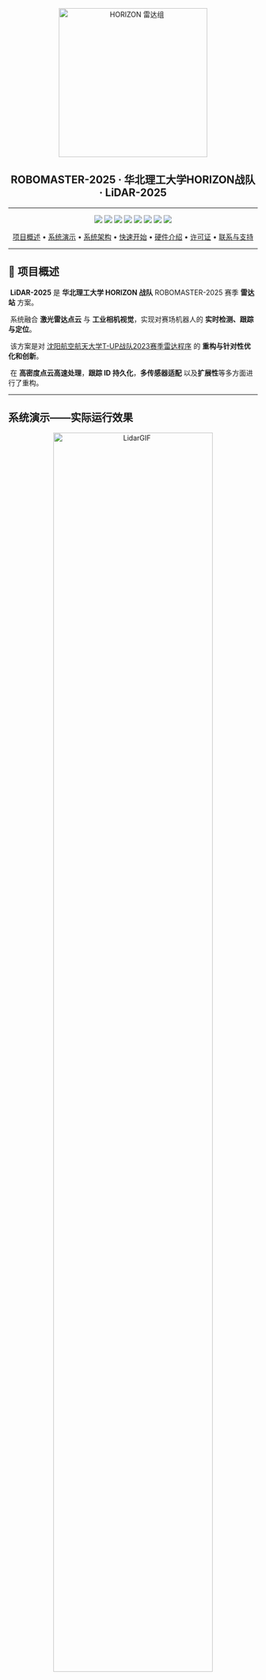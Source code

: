 <div align="center">
	<img src="Docs/NCUST-HORIZON-LiDAR.png" alt="HORIZON 雷达组" width="300"/>
</div>

<h2 align="center">ROBOMASTER-2025 · 华北理工大学HORIZON战队 · LiDAR-2025</h2>

---

<div align="center">
  <a href="LICENSE"><img src="https://img.shields.io/badge/License-GPL%203.0-blue.svg"></a>
  <a href="http://wiki.ros.org/noetic"><img src="https://img.shields.io/badge/ROS-Noetic-brightgreen.svg"></a>
  <a href="https://developer.nvidia.com/cuda-toolkit"><img src="https://img.shields.io/badge/CUDA-11.6%2B-green.svg"></a>
  <a href="https://developer.nvidia.com/tensorrt"><img src="https://img.shields.io/badge/TensorRT-8.5%2B-orange.svg"></a>
  <a href="https://opencv.org/"><img src="https://img.shields.io/badge/OpenCV-4.6.0-red.svg"></a>
  <a href="https://pointclouds.org/"><img src="https://img.shields.io/badge/PCL-1.10.0-purple.svg"></a>
  <img src="https://img.shields.io/badge/Build-Passing-brightgreen.svg">
  <img src="https://img.shields.io/badge/Platform-Ubuntu%2020.04-orange.svg">
</div>

<div align="center">
  <p>
    <a href="#overview">项目概述</a> •
    <a href="#demo">系统演示</a> •
    <a href="#pipeline">系统架构</a> •
    <a href="#quickstart">快速开始</a> •
    <a href="#hardware">硬件介绍</a> •
    <a href="#license">许可证</a> •
    <a href="#contact">联系与支持</a>
  </p>
</div>

---

## 📖 项目概述

​	**LiDAR-2025** 是 **华北理工大学 HORIZON 战队** ROBOMASTER-2025 赛季 **雷达站** 方案。

​	系统融合 **激光雷达点云** 与 **工业相机视觉**，实现对赛场机器人的 **实时检测、跟踪与定位**。

​	该方案是对 [沈阳航空航天大学T-UP战队2023赛季雷达程序](https://github.com/tup-robomaster/RM_Radar2023) 的 **重构与针对性优化和创新**。

​	在 **高密度点云高速处理**，**跟踪 ID 持久化**，**多传感器适配** 以及**扩展性**等多方面进行了重构。

---

##  系统演示——实际运行效果

<p align="center">
  <img src="Docs/LidarGIF.gif" alt="LidarGIF" width="80%"><br>
  <b>录制于 ROBOMASTER-2025 - 南部赛区 - 北京理工大学(珠海) - MindVision</b>
</p>


<p align="center">
  <img src="Docs/Hik-TEST.png" alt="LidarPNG" width="80%"><br>
  <b>HikVision 工业相机以及UART通信测试模块运行雷达站效果</b>
</p>
**[Bilibili效果展示视频](https://www.bilibili.com/video/BV1AWtgzREbX/?spm_id_from=333.337.search-card.all.click&vd_source=3c76eab145811dc6a99e9691ce7f2384)**

**Tips : **

​	**说明： 效果展示视频之所以卡顿是因为该视频在录制中由于设备负载较大被异常终止导致视频损坏，当时没能及时发现该问题，后续整理相关材料才发现视频损坏。尽管后续进行了一系列人为视频修复工作，但是效果仍然不佳，大量片段损坏、丢失或马赛克现象严重，所以只能对视频有效部分进行剪辑。**

​	**实际运行效果流畅，使用MindVision工业相机整体帧率在60帧左右，HikVision工业相机由于分辨率极高，整体帧率在10帧左右**。

---

## 系统架构——核心处理流水线

```mermaid
%%{init: {"themeVariables": {/* ROBOMASTER-2025-HORIZON-LiDAR-YaoYuzhuo-2025-8-19 */
    "fontSize": "10px",   
    "nodeSpacing": 20,   
    "rankSpacing": 25     
}}}%%

graph TB
    %% 定义样式
    classDef input fill:#4DB6AC,stroke:#00695C,stroke-width:2px,color:#fff,font-weight:bold
    classDef pre fill:#64B5F6,stroke:#1E88E5,stroke-width:2px,color:#fff,font-weight:bold
    classDef detect fill:#BA68C8,stroke:#6A1B9A,stroke-width:2px,color:#fff,font-weight:bold
    classDef fusion fill:#FFD54F,stroke:#F9A825,stroke-width:2px,color:#000,font-weight:bold
    classDef track fill:#FF8A65,stroke:#D84315,stroke-width:2px,color:#fff,font-weight:bold
    classDef output fill:#90A4AE,stroke:#37474F,stroke-width:2px,color:#fff,font-weight:bold

    %% 数据输入层
    subgraph 输入层
        A[激光雷达点云<br/>镭神-CH128X]
        C[工业相机图像<br/>HikVision/MindVision]
    end
    class A,C input

    %% 预处理层
    subgraph 预处理层
        B[点云预处理<br/>降采样 / 滤波]
        D[图像预处理<br/>去畸变 / 增强]
    end
    class B,D pre

    %% 检测层
    subgraph 检测层
        E[车辆检测器<br/>TRT-YOLOv5]
        F[ROI-装甲板检测器<br/>TRT-YOLOv5]
    end
    class E,F detect

    %% 融合层
    subgraph 融合层
        G[深度赋值<br/>点云投影]
        H[3D定位<br/>坐标变换]
    end
    class G,H fusion

    %% 跟踪层
    subgraph 跟踪层
        I[多目标跟踪<br/>ByteTracker<br/>DeepSORT]
        J[轨迹预测<br/>卡尔曼滤波]
    end
    class I,J track

    %% 输出层
    subgraph 输出层
        K[UART通信<br/>裁判系统对接]
        L[ROS发布<br/>位置信息]
        M[GUI显示<br/>实时监控]
    end
    class K,L,M output

    %% 数据流
    A --> B
    C --> D
    B --> G
    D --> E
    E --> F
    F --> G
    G --> H
    H --> I
    I --> J
    J --> K
    J --> L
    J --> M

```



</div>

---

## 硬件介绍

### 个人运算端配置
- **CPU**：Intel i9-12700H  
- **GPU**：NVIDIA RTX 3060  

### 支持的硬件设备

#### 工业相机
- 海康威视 (Hikvision) MV-CA 系列  
- 迈德威视 (Mindvision) MV 系列  
- **分辨率**：≥1280×1280  
- **接口**：USB3.0 / GigE  

<table>
  <tr>
    <td align="center">
      <img src="Docs/Hik-Camera.png" alt="Hik-Camera" width="125%"><br>
    </td>
    <td align="center">
      <img src="Docs/Camera.png" alt="Camera" width="125%"><br>
    </td>
  </tr>
</table>


#### 激光雷达

- 镭神-**CH128X**（主要测试设备）  
- Livox Avia（兼容）  
- Livox Mid-360
- Livox Mid-70
- Livox Mid-40
- Livox HAP
- Livox Horizon
- Velodyne HDL-64E 
- Unitree 4D LiDAR L1
- Ouster OS1-128

<p align="center">
  <img src="Docs/CH128X.png" alt="CH128X" width="70%"><br>
  <sub><i>镭神 CH128X1 激光雷达</i></sub>
</p>

---

## 🚀 快速开始

> **重要**: 在启动程序前，必须完成以下配置步骤

---

## 1️⃣ 环境准备

1. 系统：推荐 **Ubuntu 20.04 LTS**。
2. 必要依赖：

   * GCC ≥9.3
   * CUDA（11.6 或更高）、cuDNN （8.6.0+）、TensorRT（≥8.5）
   * ROS-noetic、PLC 1.10.0+、OpenCV 4.6、PCL 1.10、spdlog 1.8+、Eigen3 3.3、MKL
3. 驱动：安装 **Livox 雷达驱动**、**迈德威视相机驱动**、**海康威视相机驱动**
4. 配置参数：**相机标定参数与激光雷达与相机联合标定参数**——[src/radar2025/params/camera0.SJTU.yaml](src/radar2025/params/camera0.SJTU.yaml)
5. 话题配置：激光雷达**点云话题**接入——[src/radar2025/config.h](src/radar2025/config.h)
6. 硬件建议：GPU 显存 ≥6GB，内存 ≥16GB。

---

## 2️⃣ 项目获取与编译

1. clone 仓库（一定要带 `--recursive`）：

   ```bash
   git clone https://github.com/BreCaspian/ROBOMASTER-HORIZON-LiDAR-2025.git
   ```
2. 准备资源目录：

   * `models`：[YOLOv5 v6.0 导出的动态 onnx（车辆模型+装甲板模型）](https://github.com/tup-robomaster/RM_Radar2023/releases)。
   * `params`：相机内参、外参标定文件——[camera0.SJTU.yaml](src/radar2025/params/camera0.SJTU.yaml)。
   * `resources`：[上海交通大学-测试视频](https://github.com/tup-robomaster/RM_Radar2023/releases)。
3. 修改 `src/radar2023/CMakeLists.txt`，设置合适的 `CUDA_GEN_CODE` 对应显卡算力。

<div align="center">

|         GPU系列          | 架构代号 | 计算能力 |           CMake配置            |
| :----------------------: | :------: | :------: | :----------------------------: |
|      **GTX 10系列**      |  Pascal  |   6.1    |  `arch=compute_61,code=sm_61`  |
|   **Quadro P/Tesla P**   |  Pascal  |   6.0    |  `arch=compute_60,code=sm_60`  |
|      **Jetson TX2**      |  Pascal  |   6.2    |  `arch=compute_62,code=sm_62`  |
| **Tesla V100 / Titan V** |  Volta   |   7.0    |  `arch=compute_70,code=sm_70`  |
|  **Jetson Xavier / NX**  |  Volta   |   7.2    |  `arch=compute_72,code=sm_72`  |
|      **GTX 16系列**      |  Turing  |   7.5    |  `arch=compute_75,code=sm_75`  |
|      **RTX 20系列**      |  Turing  |   7.5    |  `arch=compute_75,code=sm_75`  |
|         **A100**         |  Ampere  |   8.0    |  `arch=compute_80,code=sm_80`  |
|      **RTX 30系列**      |  Ampere  |   8.6    |  `arch=compute_86,code=sm_86`  |
|     **Jetson Orin**      |  Ampere  |   8.7    |  `arch=compute_87,code=sm_87`  |
|      **RTX 40系列**      | Lovelace |   8.9    |  `arch=compute_89,code=sm_89`  |
|         **H100**         |  Hopper  |   9.0    |  `arch=compute_90,code=sm_90`  |
|   **H100 (PTX 8.0+)**    |  Hopper  |   9.0a   | `arch=compute_90a,code=sm_90a` |

</div>

```cmake
# 在CMakeLists.txt第30行修改
set(CUDA_GEN_CODE "-gencode arch=compute_86,code=sm_86")  # 示例：RTX 3060
```

**编译**：

```bash
source /opt/ros/noetic/setup.sh
source ~/intel/oneapi/setvars.sh   # 若启用MKL(可选)
catkin build
```

---

## 3️⃣ 首次运行

1. 为串口与雷达驱动赋予权限（如 `sudo chmod 666 /dev/ttyUSB*`）。

2. **启动激光雷达驱动发布点云话题（以CH128X激光雷达为例）**：
   
   ```bash
   source devel/setup.bash
   roslaunch lslidar_driver lslidar_ch128x1.launch
   ```
   
3. 点云 RViz 可视化 (可选)：

   ```bash
   rviz
   ```

   设置 **`Fixed Frame`** 为：

   ```
   CH128X
   ```

   添加显示项：

   ```
   Add -> By Topic -> PointCloud2（即 /cloudpoints）
   ```

4. **启动驱动和主程序**：

   ```bash
   source devel/setup.bash
   roslaunch radar2025 radar2025.launch
   ```

5. **初次运行**会自动将 ONNX 转换为 TensorRT engine，耗时约 1–10 分钟。

---

## 4️⃣ 相机与标定

1. 进入相机预览，按 **t** 调节曝光/增益。
2. 进入 **四点标定**：依次点击地图角点，按空格继续，按 **z** 撤回。
3. 标定完成后结果会保存至 `params` 目录。

---

## 5️⃣ 使用与调试

1. 主窗口可控制退出、录像，实时显示点云可视化+ByteTrack追踪+UART测试+车辆识别结果。
2. 标定不满意时，退出并重新标定，标定完成程序即完全启动，可以看见主程序GUI，Terminal中可以看见相关日志输出
3. 支持离线点云测试：

   ​	该功能需要保证camera0.SJTU.yaml中的参数与原开源方案相同并保存测试视频于 [src/radar2025/resources](src/radar2025/resources)

   ​	详见原开源方案关于离线点云使用介绍—— [沈阳航空航天大学T-UP战队2023赛季雷达程序](https://github.com/tup-robomaster/RM_Radar2023)

---

## 6️⃣ 可选功能

* **HikVision/MindVision 相机切换**：在  `config.h` 启用 #define USE_HIKVISION_CAMERA / #define USE_MINDVISION_CAMERA ，重新编译。
* **ByteTrack 跟踪**：在主程序GUI中点击启动按钮。
* **UART 测试**：在主程序GUI中点击启动按钮。
* **点云深度图背景分割**：在 `config.h` 启用 `UsePointCloudSepTarget`，重新编译。
* **DeepSort 跟踪**：在 `config.h` 启用 `UseDeepSort`，重新编译。

---

## 顺序总结

环境配置 → clone 仓库 → 放置模型与参数 → 修改 CMake/CUDA 设置 → 编译 → 启动雷达与主程序 → 初次 Engine 转换 → 相机调节与四点标定 → 主程序运行/调试 → （可选功能启用）

---

## 📁 项目结构

```
LiDAR-2025/
├── README.md                 # 项目说明与快速启动
├── LICENSE                   # 许可证
├── CHANGELOG.md              # 更新记录
├── CODE_OF_CONDUCT.md        # 贡献规范
├── Docs/                     # 文档与图片/演示资源
└── src/
    ├── CMakeLists.txt        # 顶层 CMake
    ├── ThirdParty/           # 第三方库、SDK、源码（cv_bridge, Json, MVS, MVSDK）
    └── radar2025/            # 主程序源码（ROS 包）
        ├── CMakeLists.txt
        ├── package.xml
        ├── config.h
        ├── main.cpp
        ├── Config/           # 运行配置（default.yaml 等）
        ├── launch/           # ROS 启动文件（.launch）
        ├── msg/              # 自定义 ROS 消息 (.msg)
        ├── params/           # 相机/映射等参数文件（.yaml/.json/.txt）
        ├── models/           # AI 模型（ONNX / Pt）
        ├── resources/        # 地图、图片等资源
        ├── logs/             # 运行日志
        ├── Record/           # 录制数据目录（视频等）
        ├── GUI/              # 简单 GUI 实现（GUI.cpp）
        ├── tools/            # 辅助工具（如离线点云发布）
        └── RadarClass/       # 核心模块（按功能划分）
            ├── ByteTracker/      # ByteTrack 多目标跟踪
            ├── DsTracker/        # DeepSort 跟踪实现
            ├── TRTInference/     # TensorRT 推理（Inference）
            ├── TRTGenerator/     # TensorRT 引擎生成工具
            ├── Camera/           # 相机驱动与录像
            ├── Radar/            # 雷达主控制模块
            ├── Detectors/        # 各类检测器（Car/Armor/Movement/...）
            ├── Location/         # 3D 定位 / 地图映射
            ├── PointCloudVisualizer/ # 点云可视化
            ├── UART/             # 串口通信（裁判/测试/交互）
            ├── Logger/           # 日志系统
            └── Common/           # 公共工具与算法
```

---

## 技术介绍



## 多目标跟踪系统

### ByteTracker核心算法原理
ByteTracker作为该方案多目标跟踪的核心算法，通过级联匹配策略和运动建模实现稳定跟踪。

相较于原方案DeepSORT跟踪算法，ByteTracker采用BYTE关联策略，同时处理高分数和低分数检测框，能够有效处理遮挡情况下的目标跟踪，减少ID切换频率，提供更稳定的跟踪结果并且无需额外的特征提取网络，仅几何运算，计算开销显著降低。

- **多级关联匹配策略**：
  ByteTracker采用三层级联匹配架构，将检测结果按置信度分层处理：
  
   **第一级匹配**：优先处理高置信度检测与已确认轨迹的关联，使用匈牙利算法基于 IoU 距离进行最优匹配，确保高质量目标的稳定跟踪。
   **第二级匹配**：将未匹配的已确认轨迹与低置信度检测进行匹配，降低 IoU 阈值以提高召回率，适用于目标被部分遮挡或检测器性能波动的情况。
   **第三级匹配**：处理剩余检测与丢失轨迹的关联，基于预测位置和 IoU 相似度尝试恢复轨迹，显著减少轨迹中断现象。
  
- **卡尔曼滤波运动建模**：
  采用经典8维状态向量描述目标状态：
  
  ​	位置分量：[x, y] - 边界框中心坐标
  
  ​	形状分量：[s, r] - 边界框尺度和宽高比
  
  ​	速度分量：[dx, dy, ds, dr] - 对应的变化速度
  
  假设为匀速直线运动模型（**从后续比赛中对追踪器的分析来看，该假设合理性有待进一步考量**）；状态转移矩阵为简单的线性模型，过程噪声协方差矩阵经过额外调优。

- **预测与更新机制**：

  基于运动模型预测下一帧的目标位置并结合检测结果修正预测，预测不确定性由协方差矩阵反映。


### ID持久化与轨迹恢复机制
- **轨迹生命周期管理**：
  轨迹被分为四种状态：New、Tracked、Lost 和 Removed 。
  
  新检测需连续多帧关联才能转为稳定轨迹。
  
  丢失轨迹进入缓冲区，保留一定时间以便恢复，减少ID切换，提升跟踪连续性。
  
- **轨迹恢复策略**：
  丢失轨迹基于卡尔曼滤波预测位置，并在时间窗口内尝试与新检测关联。成功匹配的轨迹恢复原有ID，特别适用于目标因遮挡或检测失败暂时消失的场景。

- **场景自适应优化**：
  支持动态参数调节，通过参数调优测试提供多种预设模式：
  
  ​	**高召回模式**：降低检测阈值，延长轨迹保留时间，适合需捕获所有目标的场景。
  ​	**高精度模式**：提高匹配阈值，减少误关联，适合精度要求高的应用。
  ​	**快速运动模式**：调整预测权重，依赖运动模型，适应高速移动目标。
  
  
<p align="center">
  <img src="Docs/Track.jpg" alt="Track" width="50%"><br>
  <sub><i>ByteTrack 轨迹可视化</i></sub>
</p>


## 不同场景的 ByteTracker 配置方案

### 通过测试提供若干个可直接使用的参数配置方案

### 高召回优先配置
必须尽可能跟踪所有目标，允许一定误报  

```yaml
track_thresh: 0.3       # 降低跟踪阈值，接受更多低置信度检测
high_thresh: 0.5        # 降低高置信度阈值，更容易创建新轨迹
match_thresh: 0.6       # 降低匹配阈值，更宽松的匹配策略
use_second_match: true  # 启用二次匹配，提高召回率
restore_tracks: true    # 启用轨迹恢复，减少ID切换
track_buffer: 40        # 增大跟踪缓冲区，延长轨迹保留时间
```

------

### 高精度优先配置

要求跟踪精确性，避免误报，允许漏检

```yaml
track_thresh: 0.6        # 提高跟踪阈值，只接受高置信度检测
high_thresh: 0.75        # 提高高置信度阈值，减少新轨迹的错误创建
match_thresh: 0.8        # 提高匹配阈值，更严格的匹配策略
use_second_match: false  # 禁用二次匹配，避免误匹配
fusion_weight: 0.8       # 提高融合权重，更依赖原始检测结果
track_buffer: 20         # 减小跟踪缓冲区，更快删除不确定轨迹
```

------

### 快速移动目标配置

目标移动速度快，帧间位置变化大

```yaml
match_thresh: 0.5         # 降低匹配阈值，适应大位移
use_kalman_filter: true   # 启用卡尔曼滤波器，预测快速运动
fusion_weight: 0.6        # 降低融合权重，更依赖预测结果
track_buffer: 45          # 增大跟踪缓冲区，避免目标ID频繁变化
frame_rate: 60            # 适应更高帧率（如果硬件支持）
```

------

### 拥挤场景配置

多目标密集，容易ID混淆

```yaml
high_thresh: 0.7        # 提高高置信度阈值，减少ID混淆
match_thresh: 0.8       # 提高匹配阈值，更严格匹配策略
use_second_match: true  # 启用二次匹配，解决密集场景的关联问题
restore_tracks: true    # 启用轨迹恢复，减少ID切换
track_buffer: 35        # 适度增大跟踪缓冲区，平衡ID稳定性和准确性
```

---



## 高性能点云处理

该模块是为HORIZON战队激光雷达-CH128X 专门设计的高密度点云高速处理模块，用于大量点云高速处理，满足实时点云到深度图的转换和处理。

以 i9-12700H 为例，最高可处理百万级点云，帧率维持在 10-15 帧左右。若升级硬件可进一步提升。

### 多线程并行架构
- **负载均衡分配策略**：
  使用工作窃取调度模型，将点云数据按空间维度划分为块，最多分配16个工作线程处理独立区域 (可按需增加上限提升处理能力) 。

  将点云数据按点数均匀分割成块，每个线程处理独立的数据块，采用高效的静态负载分配策略。
  
  每个线程生成局部深度图，最终合并到全局深度图，避免线程间竞争，提高并行效率。

### 自适应算法选择
- **密度感知处理策略**：
  对于小规模点云（<50,000点），采用单线程处理，避免线程开销。

  对于大规模点云（≥50,000点），启用多线程并行处理，将数据分块分配给工作线程，确保不同数据规模下的最优性能。
  
- **内存管理优化**：
  
  使用动态内存分配替代固定大小矩阵为动态矩阵，解决大规模点云的栈溢出问题。
  
  利用Eigen库的向量化运算，实现高效的3D到2D投影变换。

### SIMD 向量化加速  ——> （启用 MKL - 已预留 SIMD 优化接口   若启用该接口预计可提升 30%- 50% ）
---



## 实时点云可视化与调试

### 3D到2D投影可视化
- **多层坐标变换**：
  从激光雷达坐标系到相机坐标系，再到图像坐标系的坐标变换。

  通过外参矩阵 E_0 进行世界坐标到相机坐标转换，内参矩阵 K_0 完成透视投影，最后通过透视除法得到像素坐标。
  
- **深度信息色彩编码**：
  使用HSV色彩空间将深度值映射为色调（近为红，远为蓝紫），增强深度信息的直观性。支持动态调整深度范围，根据点云分布优化色彩映射。

### 高性能渲染与GUI
- **简单深度处理**：
  通过维护每个像素深度值，仅更新更近的点，确保正确的前后遮挡关系，提升投影准确性。

- **固定质量渲染**：
  使用固定点大小进行点云渲染，支持开关控制。

- **现代化GUI界面**：
  事件驱动的界面支持实时参数热更新，显示FPS等基础性能指标，支持轨迹可视化。

<p align="center">
  <img src="Docs/PointCloud.jpg" alt="PointCloud" width="80%"><br>
  <sub><i>GUI 与 点云可视化</i></sub>
</p>

---



## 模块化与硬件兼容

### 相机驱动统一接口
- **抽象层设计**：
  标准化的相机操作接口封装海康威视、迈德威视的SDK调用，上层代码与硬件实现解耦，支持即插即用。
  
  通过配置文件处理不同厂商相机的参数差异。

###   固定GPU配置
- **CUDA编译配置**：
  针对RTX3060优化的固定CUDA参数，支持compute_86架构。
  
- **TensorRTU优化**：

  专门的GPU推理加速。

  

  **这里感谢沈阳航空航天大学T-UP战队2023赛季雷达程序原作者设计的[Yolov5 Tensorrt高性能推理加速模块](https://github.com/tup-robomaster/TRTInferenceForYolo/tree/cb985c57fe95e629d09e7fb03e93ff1ba99a108e)**

  这是一个非常值得大力探索的方向。

### 模块化架构
- **插件式设计**：
  各功能模块通过ROS消息解耦，支持独立开发和测试。
- **配置驱动**：
  通过编译时宏定义和运行时YAML配置控制功能开关。

---



## 测试框架

### UART通信测试
- **协议一致性验证**：
  测试框架生成符合 ROBOMASTER 0x0305 协议的测试数据包（含帧头、长度、CRC校验），验证系统响应正确性。
  
  压力测试模拟延迟、丢包等异常条件，确保高负载下的稳定性。
  
  **协议已于 ROBOMASTER 2025 超级对抗赛 前更改为最新协议**
<p align="center">
  <img src="Docs/UART-TEST.png" alt="Screenshot" width="45%"><br>
  <b>UART 通信测试</b>
</p>
---

## 后记

* 出于后续发展规划考虑，**本方案将不再继续维护和使用**。
* 若需要启用该方案，仅需更新为最新的 UART 通信协议。

### ⚠️ 模型依赖问题

从实际赛场表现来看，本方案对检测模型质量依赖严重，现有模型已不足以满足新赛场需求。
建议使用新的方法与数据集重新训练模型，以显著提升检测性能。

### 点云处理优化方向

本方案提出的高密度点云处理思路仍具有研究价值。
推荐尝试使用 Intel TBB 进一步优化并行架构，以在保证实时性的同时降低线程调度开销。

### 激光雷达与相机联合标定

推荐使用 [direct\_visual\_lidar\_calibration](https://github.com/koide3/direct_visual_lidar_calibration) 工具：

* 方法简单高效，操作友好
* 经多次实验验证，结果准确可靠

👉 目前正在撰写基于该工具的详细联合标定教程，后续将开源完整指导材料。
      如急需使用，可与我随时联系，或参考 [官方标定教程](https://koide3.github.io/direct_visual_lidar_calibration/)

**另外提供 :**

​	**[RoboMaster-Lidar-Lab](https://github.com/BreCaspian/RoboMaster-Lidar-Lab)**

​	 **[ROBOMASTER-2025 · 华北理工大学HORIZON战队 · LiDAR ROSBAG](https://github.com/BreCaspian/ROBOMASTER-2025-LiDAR-ROSBAG)**

​	**[ROBOMASTER-2025 · 华北理工大学HORIZON战队 · 能量机关超清视频](https://github.com/BreCaspian/ROBOMASTER-2025-Energy-Mechanism-Video)**	


---

## 📄 许可证

本项目采用 **GNU General Public License v3.0 (GPL 3.0)** - 详见 [LICENSE](LICENSE) 文件。

### 📋 您的义务

- **Copyleft保护**：基于本项目的衍生作品必须使用相同许可证

- **源码公开**：分发时必须提供源代码或提供获取源码的方式

- **许可证保留**：必须保留原始许可证和版权声明

- **修改声明**：必须明确标注对原始代码的修改

---

## 🤝 致谢

- [沈阳航空航天大学T-UP战队2023赛季雷达程序](https://github.com/tup-robomaster/RM_Radar2023)

---

## 📮 联系与支持

**技术问答 / 交流  / Bug反馈 / 功能建议**

- **QQ : **1927166841
- **Email :** yaoyuzhuo6@gmail.com  
- **Bilibili频道**：[华北理工RM创新实验室](https://space.bilibili.com/481866846?spm_id_from=333.337.search-card.all.click)

---

<p align="center">华北理工大学 HORIZON 战队 ❤️ ，为 ROBOMASTER 社区贡献力量 🚀</p>



<p align="right">
  —— 2025 年 8 月 20 日
</p>
---